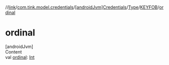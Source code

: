 //[link](../../../../index.md)/[com.tink.model.credentials](../../../index.md)/[[androidJvm]Credentials](../../index.md)/[Type](../index.md)/[KEYFOB](index.md)/[ordinal](ordinal.md)



# ordinal  
[androidJvm]  
Content  
val [ordinal](ordinal.md): [Int](https://kotlinlang.org/api/latest/jvm/stdlib/kotlin/-int/index.html)  



